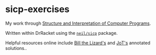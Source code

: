 # sicp-exercises
My work through [Structure and Interpretation of Computer Programs](https://mitpress.mit.edu/sicp/full-text/book/book.html).

Written within DrRacket using the [`neil/sicp`](http://planet.racket-lang.org/package-source/neil/sicp.plt/1/17/planet-docs/sicp/index.html) package.

Helpful resources online include [Bill the Lizard's](http://www.billthelizard.com/2009/10/sicp-challenge.html) and [JoT's](http://jots-jottings.blogspot.com/p/sicp-exercise-index.html) annotated solutions..

